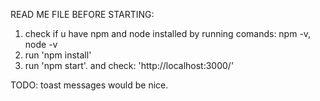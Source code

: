 READ ME FILE BEFORE STARTING:

1. check if u have npm and node installed by running comands: npm -v, node -v
2. run 'npm install'
3. run 'npm start'. and check: 'http://localhost:3000/'



TODO:
toast messages would be nice.